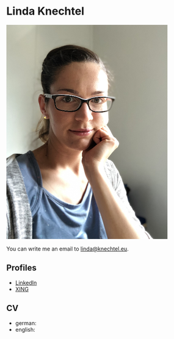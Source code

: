 # Linda Knechtel
![image](IMG.png)

You can write me an email to linda@knechtel.eu.

## Profiles

- [LinkedIn](https://www.linkedin.com/in/linda-knechtel-7841195b/)
- [XING](https://www.xing.com/profile/Linda_Knechtel)

## CV

- german: 
- english: 